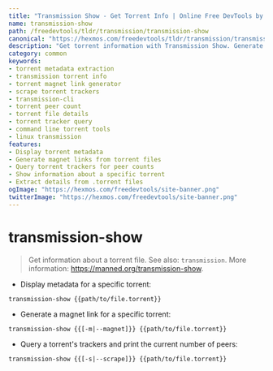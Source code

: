 ```yaml
---
title: "Transmission Show - Get Torrent Info | Online Free DevTools by Hexmos"
name: transmission-show
path: /freedevtools/tldr/transmission/transmission-show
canonical: "https://hexmos.com/freedevtools/tldr/transmission/transmission-show/"
description: "Get torrent information with Transmission Show. Generate magnet links and scrape tracker data using the command line. Free online tool, no registration required."
category: common
keywords:
- torrent metadata extraction
- transmission torrent info
- torrent magnet link generator
- scrape torrent trackers
- transmission-cli
- torrent peer count
- torrent file details
- torrent tracker query
- command line torrent tools
- linux transmission
features:
- Display torrent metadata
- Generate magnet links from torrent files
- Query torrent trackers for peer counts
- Show information about a specific torrent
- Extract details from .torrent files
ogImage: "https://hexmos.com/freedevtools/site-banner.png"
twitterImage: "https://hexmos.com/freedevtools/site-banner.png"
---
```


# transmission-show

> Get information about a torrent file.
> See also: `transmission`.
> More information: <https://manned.org/transmission-show>.

- Display metadata for a specific torrent:

`transmission-show {{path/to/file.torrent}}`

- Generate a magnet link for a specific torrent:

`transmission-show {{[-m|--magnet]}} {{path/to/file.torrent}}`

- Query a torrent's trackers and print the current number of peers:

`transmission-show {{[-s|--scrape]}} {{path/to/file.torrent}}`
